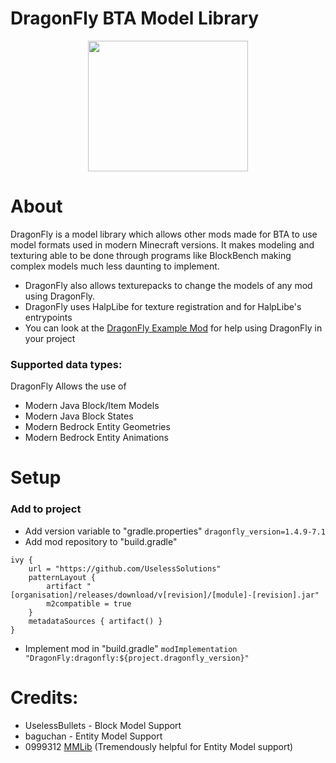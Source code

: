 # DragonFly BTA Model Library
<p align="center">
  <img width="256" height="209" src="https://github.com/UselessBullets/DragonFly/assets/80850784/646a4d77-06c1-40cb-a070-c86dcfda55c1">
</p>

# About
DragonFly is a model library which allows other mods made for BTA to use model formats used in modern Minecraft versions. It makes modeling and texturing able to be done through programs like BlockBench making complex models much less daunting to implement.

- DragonFly also allows texturepacks to change the models of any mod using DragonFly.
- DragonFly uses HalpLibe for texture registration and for HalpLibe's entrypoints
- You can look at the [DragonFly Example Mod](https://github.com/UselessSolutions/DragonFlyExample) for help using DragonFly in your project

### Supported data types:
DragonFly Allows the use of
- Modern Java Block/Item Models
- Modern Java Block States
- Modern Bedrock Entity Geometries
- Modern Bedrock Entity Animations

# Setup
### Add to project
- Add version variable to "gradle.properties" `dragonfly_version=1.4.9-7.1`
- Add mod repository to "build.gradle"
```
ivy {
	url = "https://github.com/UselessSolutions"
	patternLayout {
		artifact "[organisation]/releases/download/v[revision]/[module]-[revision].jar"
		m2compatible = true
	}
	metadataSources { artifact() }
}
```
- Implement mod in "build.gradle" `modImplementation "DragonFly:dragonfly:${project.dragonfly_version}"`

# Credits:
- UselessBullets - Block Model Support
- baguchan - Entity Model Support
- 0999312 [MMLib](https://github.com/0999312/MMLib/tree/3e87210c9305a5724e06c492be503533a1ebcd59) (Tremendously helpful for Entity Model support)
